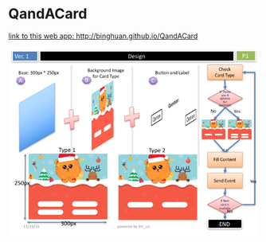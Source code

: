 # QandACard
<a target="_blank" href="http://binghuan.github.io/QandACard">link to this web app: http://binghuan.github.io/QandACard</a>

<img src="./images/Slide4.png">
